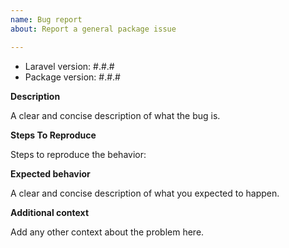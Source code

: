 ```yaml
---
name: Bug report
about: Report a general package issue

---
```


- Laravel version: #.#.#
- Package version: #.#.#

**Description**

A clear and concise description of what the bug is.

**Steps To Reproduce**

Steps to reproduce the behavior:

**Expected behavior**

A clear and concise description of what you expected to happen.

**Additional context**

Add any other context about the problem here.
